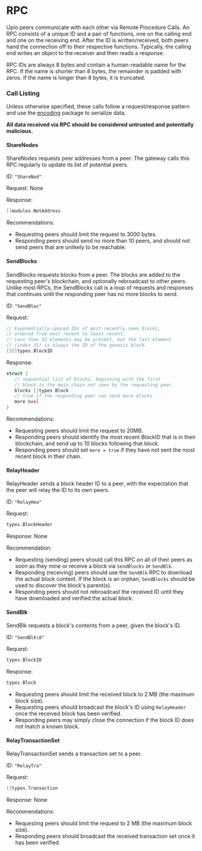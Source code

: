 RPC
===

Uplo peers communicate with each other via Remote Procedure Calls. An RPC consists of a unique ID and a pair of functions, one on the calling end and one on the receiving end. After the ID is written/received, both peers hand the connection off to their respective functions. Typically, the calling end writes an object to the receiver and then reads a response.

RPC IDs are always 8 bytes and contain a human-readable name for the RPC. If the name is shorter than 8 bytes, the remainder is padded with zeros. If the name is longer than 8 bytes, it is truncated.

### Call Listing

Unless otherwise specified, these calls follow a request/response pattern and use the [encoding](./Encoding.md) package to serialize data.

**All data received via RPC should be considered untrusted and potentially malicious.**

#### ShareNodes

ShareNodes requests peer addresses from a peer.
The gateway calls this RPC regularly to update its list of potential peers.

ID: `"ShareNod"`

Request: None

Response:

```go
[]modules.NetAddress
```

Recommendations:

+ Requesting peers should limit the request to 3000 bytes.
+ Responding peers should send no more than 10 peers, and should not send peers that are unlikely to be reachable.

#### SendBlocks

SendBlocks requests blocks from a peer. The blocks are added to the requesting peer's blockchain, and optionally rebroadcast to other peers. Unlike most RPCs, the SendBlocks call is a loop of requests and responses that continues until the responding peer has no more blocks to send.

ID: `"SendBloc"`

Request:

```go
// Exponentially-spaced IDs of most-recently-seen blocks,
// ordered from most recent to least recent.
// Less than 32 elements may be present, but the last element
// (index 31) is always the ID of the genesis block.
[32]types.BlockID
```

Response:

```go
struct {
   // sequential list of blocks, beginning with the first
   // block in the main chain not seen by the requesting peer.
   blocks []types.Block
   // true if the responding peer can send more blocks
   more bool
}
```

Recommendations:

+ Requesting peers should limit the request to 20MB.
+ Responding peers should identify the most recent BlockID that is in their blockchain, and send up to 10 blocks following that block.
+ Responding peers should set `more = true` if they have not sent the most recent block in their chain.

#### RelayHeader

RelayHeader sends a block header ID to a peer, with the expectation that the peer will relay the ID to its own peers.

ID: `"RelayHea"`

Request:

```go
types.BlockHeader
```

Response: None

Recommendation:

+ Requesting (sending) peers should call this RPC on all of their peers as soon as they mine or receive a block via `SendBlocks` or `SendBlk`.
+ Responding (receiving) peers should use the `SendBlk` RPC to download the actual block content. If the block is an orphan, `SendBlocks` should be used to discover the block's parent(s).
+ Responding peers should not rebroadcast the received ID until they have downloaded and verified the actual block.

#### SendBlk

SendBlk requests a block's contents from a peer, given the block's ID.

ID: `"SendBlk\0"`

Request:

```go
types.BlockID
```

Response:

```go
types.Block
```

+ Requesting peers should limit the received block to 2 MB (the maximum block size).
+ Requesting peers should broadcast the block's ID using `RelayHeader` once the received block has been verified.
+ Responding peers may simply close the connection if the block ID does not match a known block.

#### RelayTransactionSet

RelayTransactionSet sends a transaction set to a peer.

ID: `"RelayTra"`

Request:

```go
[]types.Transaction
```

Response: None

Recommendations:

+ Requesting peers should limit the request to 2 MB (the maximum block size).
+ Responding peers should broadcast the received transaction set once it has been verified.
